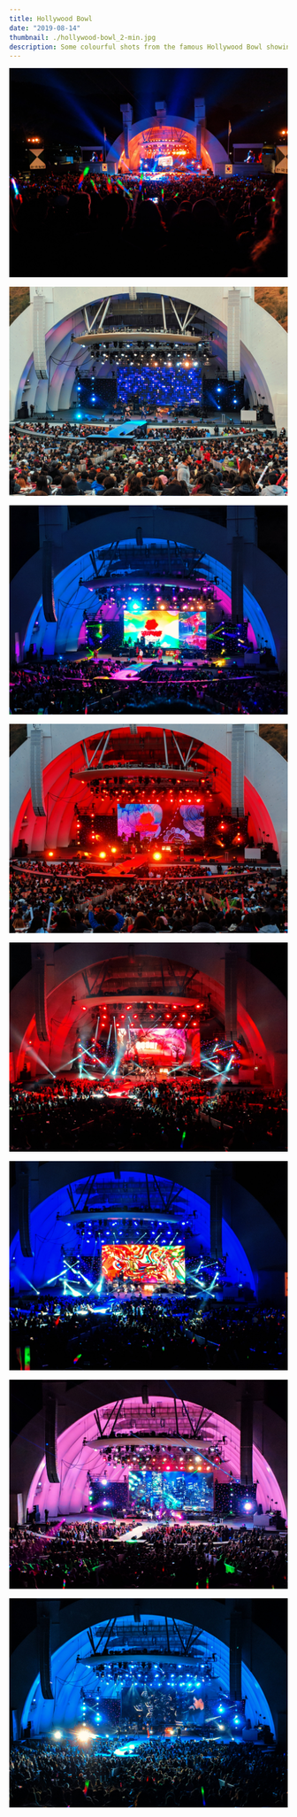 ```yaml
---
title: Hollywood Bowl
date: "2019-08-14"
thumbnail: ./hollywood-bowl_2-min.jpg
description: Some colourful shots from the famous Hollywood Bowl showing off Night Sight and what it can do with colours in darkness.
---
```


<div class="kg-card kg-image-card kg-width-full">

![Hollywood Bowl](<./hollywood-bowl_(1)-min.jpg>)

</div>

<div class="kg-card kg-image-card kg-width-full">

![Hollywood Bowl](<./hollywood-bowl_(3)-min.jpg>)

</div>

<div class="kg-card kg-image-card kg-width-full">

![Hollywood Bowl](<./hollywood-bowl_(5)-min.jpg>)

</div>

<div class="kg-card kg-image-card kg-width-full">

![Hollywood Bowl](<./hollywood-bowl_(4)-min.jpg>)

</div>

<div class="kg-card kg-image-card kg-width-full">

![Hollywood Bowl](<./hollywood-bowl_(6)-min.jpg>)

</div>

<div class="kg-card kg-image-card kg-width-full">

![Hollywood Bowl](<./hollywood-bowl_(7)-min.jpg>)

</div>

<div class="kg-card kg-image-card kg-width-full">

![Hollywood Bowl](<./hollywood-bowl_(8)-min.jpg>)

</div>

<div class="kg-card kg-image-card kg-width-full">

![Hollywood Bowl](<./hollywood-bowl_(9)-min.jpg>)

</div>
